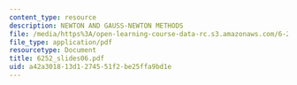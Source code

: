 ```yaml
---
content_type: resource
description: NEWTON AND GAUSS-NEWTON METHODS
file: /media/https%3A/open-learning-course-data-rc.s3.amazonaws.com/6-252j-nonlinear-programming-spring-2003/a42a301813d1274551f2be25ffa9bd1e_6252_slides06.pdf
file_type: application/pdf
resourcetype: Document
title: 6252_slides06.pdf
uid: a42a3018-13d1-2745-51f2-be25ffa9bd1e
---
```

